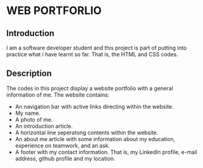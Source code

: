 # WEB PORTFORLIO
## Introduction
I am a software developer student and this project is part of putting into practice what i have learnt so far. That is, the HTML and CSS codes.

## Description
The codes in this project display a website portfolio with a general information of me. The website contains:
* An navigation bar with active links directing within the website.
* My name.
* A photo of me.
* An introduction article.
* A horizontal line seperatong contents within the website.
* An about me article with some information about my education, experience on teamwork, and an ask.
* A footer with my contact information. That is, my LinkedIn profile, e-mail address, github profile and my location.
